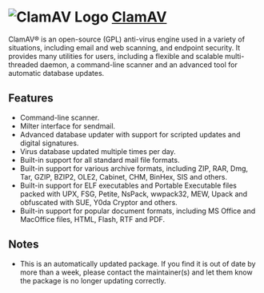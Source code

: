 # ![ClamAV Logo](https://cdn.jsdelivr.net/gh/pauby/ChocoPackages@f41d337/icons/clamav.png "ClamAV Logo") [ClamAV](https://community.chocolatey.org/packages/clamav)

ClamAV® is an open-source (GPL) anti-virus engine used in a variety of situations, including email and web scanning, and endpoint security. It provides many utilities for users, including a flexible and scalable multi-threaded daemon, a command-line scanner and an advanced tool for automatic database updates.

## Features

* Command-line scanner.
* Milter interface for sendmail.
* Advanced database updater with support for scripted updates and digital signatures.
* Virus database updated multiple times per day.
* Built-in support for all standard mail file formats.
* Built-in support for various archive formats, including ZIP, RAR, Dmg, Tar, GZIP, BZIP2, OLE2, Cabinet, CHM, BinHex, SIS and others.
* Built-in support for ELF executables and Portable Executable files packed with UPX, FSG, Petite, NsPack, wwpack32, MEW, Upack and obfuscated with SUE, Y0da Cryptor and others.
* Built-in support for popular document formats, including MS Office and MacOffice files, HTML, Flash, RTF and PDF.

## Notes

* This is an automatically updated package. If you find it is out of date by more than a week, please contact the maintainer(s) and let them know the package is no longer updating correctly.

